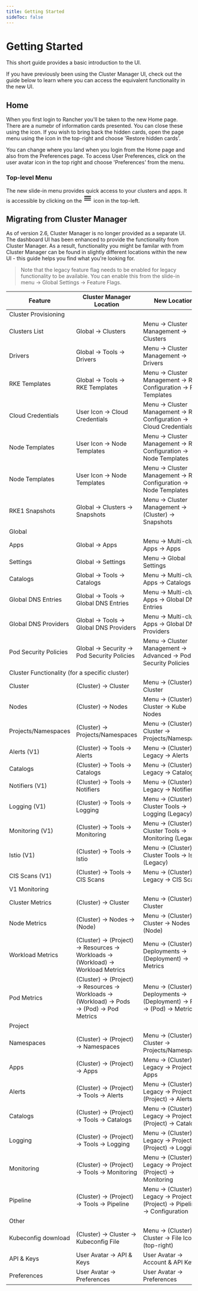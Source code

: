 ```yaml
---
title: Getting Started
sideToc: false
---
```


# Getting Started

This short guide provides a basic introduction to the UI.

If you have previously been using the Cluster Manager UI, check out the guide below to learn where you can access the equivalent functionality in the new UI.

## Home

When you first login to Rancher you'll be taken to the new Home page. There are a numebr of information cards presented. You can close these using the <i class="icon icon-close doc-icon"></i> icon. If you wish to bring back the hidden cards, open the page menu using the <i class="icon icon-actions doc-icon"></i>  icon in the top-right and choose 'Restore hidden cards'.

You can change where you land when you login from the Home page and also from the Preferences page. To access User Preferences, click on the user avatar icon in the top right and choose 'Preferences' from the menu.
### Top-level Menu

The new slide-in menu provides quick access to your clusters and apps. It is accessible by clicking on the <svg class="doc-icon" xmlns="http://www.w3.org/2000/svg" height="24" viewBox="0 0 24 24" width="24"><path d="M0 0h24v24H0z" fill="none" /><path d="M3 18h18v-2H3v2zm0-5h18v-2H3v2zm0-7v2h18V6H3z" /></svg> icon in the top-left.



## Migrating from Cluster Manager

As of version 2.6, Cluster Manager is no longer provided as a separate UI. The dashboard UI has been enhanced to provide the functionality from Cluster Manager. As a result, functionality you might be familar with from Cluster Manager can be found in slightly different locations within the new UI - this guide helps you find what you're looking for.

> Note that the legacy feature flag needs to be enabled for legacy functionality to be available. You can enable this from the slide-in menu → Global Settings → Feature Flags.

<table>
  <thead>
    <tr>
      <th>Feature</th>
      <th>Cluster Manager Location</th>
      <th>New Location</th>
    </tr>
  </thead>
  <tbody>
    <tr class="table-group">
      <td colspan="3">Cluster Provisioning</td>
    </tr>
    <tr>
      <td>Clusters List</td>
      <td>Global → Clusters</td>
      <td>Menu → Cluster Management → Clusters</td>
    </tr>
    <tr>
      <td>Drivers</td>
      <td>Global → Tools → Drivers</td>
      <td>Menu → Cluster Management → Drivers</td>
    </tr>
    <tr>
      <td>RKE Templates</td>
      <td>Global → Tools → RKE Templates</td>
      <td>Menu → Cluster Management →  RKE1 Configuration → RKE Templates</td>
    </tr>
    <tr>
      <td>Cloud Credentials</td>
      <td>User Icon → Cloud Credentials</td>
      <td>Menu → Cluster Management → RKE1 Configuration → Cloud Credentials</td>
    </tr>
    <tr>
      <td>Node Templates</td>
      <td>User Icon → Node Templates</td>
      <td>Menu → Cluster Management → RKE1 Configuration → Node Templates</td>
    </tr>
    <tr>
      <td>Node Templates</td>
      <td>User Icon → Node Templates</td>
      <td>Menu → Cluster Management → RKE1 Configuration → Node Templates</td>
    </tr>
    <tr>
      <td>RKE1 Snapshots</td>
      <td>Global → Clusters → Snapshots</td>
      <td>Menu → Cluster Management → (Cluster) → Snapshots</td></td>
    </tr>
    <!-- -->
    <tr class="table-group">
      <td colspan="3">Global</td>
    </tr>
    <tr>
      <td>Apps</td>
      <td>Global → Apps</td>
      <td>Menu → Multi-cluster Apps → Apps</td>
    </tr>
    <tr>
      <td>Settings</td>
      <td>Global → Settings</td>
      <td>Menu → Global Settings</td>
    </tr>
    <tr>
      <td>Catalogs</td>
      <td>Global → Tools → Catalogs</td>
      <td>Menu → Multi-cluster Apps → Catalogs</td>
    </tr>
    <tr>
      <td>Global DNS Entries</td>
      <td>Global → Tools → Global DNS Entries</td>
      <td>Menu → Multi-cluster Apps → Global DNS Entries</td>
    </tr>
    <tr>
      <td>Global DNS Providers</td>
      <td>Global → Tools → Global DNS Providers</td>
      <td>Menu → Multi-cluster Apps → Global DNS Providers</td>
    </tr>
    <tr>
      <td>Pod Security Policies</td>
      <td>Global → Security → Pod Security Policies</td>
      <td>Menu → Cluster Management → Advanced → Pod Security Policies</td>
    </tr>
    <!-- -->
    <tr class="table-group">
      <td colspan="3">Cluster Functionality (for a specific cluster)</td>
    </tr>
    <tr>
      <td>Cluster</td>
      <td>(Cluster) → Cluster</td>
      <td>Menu → (Cluster) → Cluster</td>
    </tr>
    <tr>
      <td>Nodes</td>
      <td>(Cluster) → Nodes</td>
      <td>Menu -> (Cluster) → Cluster → Kube Nodes</td>
    </tr>
    <tr>
      <td>Projects/Namespaces</td>
      <td>(Cluster) → Projects/Namespaces</td>
      <td>Menu -> (Cluster) → Cluster → Projects/Namespaces</td>
    </tr>
    <tr>
      <td>Alerts (V1)</td>
      <td>(Cluster) → Tools → Alerts</td>
      <td>Menu → (Cluster) → Legacy -> Alerts</td>
    </tr>
    <tr>
      <td>Catalogs</td>
      <td>(Cluster) → Tools → Catalogs</td>
      <td>Menu → (Cluster) → Legacy -> Catalogs</td>
    </tr>
    <tr>
      <td>Notifiers (V1)</td>
      <td>(Cluster) → Tools → Notifiers</td>
      <td>Menu → (Cluster) → Legacy -> Notifiers</td>
    </tr>
    <tr>
      <td>Logging (V1)</td>
      <td>(Cluster) → Tools → Logging</td>
      <td>Menu → (Cluster) → Cluster Tools -> Logging (Legacy)</td>
    </tr>
    <tr>
      <td>Monitoring (V1)</td>
      <td>(Cluster) → Tools → Monitoring</td>
      <td>Menu → (Cluster) → Cluster Tools -> Monitoring (Legacy)</td>
    </tr>
    <tr>
      <td>Istio (V1)</td>
      <td>(Cluster) → Tools → Istio</td>
      <td>Menu → (Cluster) → Cluster Tools -> Istio (Legacy)</td>
    </tr>
    <tr>
      <td>CIS Scans (V1)</td>
      <td>(Cluster) → Tools → CIS Scans</td>
      <td>Menu → (Cluster) → Legacy -> CIS Scans</td>
    </tr>
    <tr class="table-group">
      <td colspan="3">V1 Monitoring</td>
    <tr>
      <td>Cluster Metrics</td>
      <td>(Cluster) → Cluster</td>
      <td>Menu → (Cluster) → Cluster</td>
    </tr>
    <tr>
      <td>Node Metrics</td>
      <td>(Cluster) → Nodes → (Node)</td>
      <td>Menu → (Cluster) → Cluster → Nodes → (Node)</td>
    </tr>
    <tr>
      <td>Workload Metrics</td>
      <td>(Cluster) → (Project) → Resources → Workloads → (Workload) → Workload Metrics</td>
      <td>Menu → (Cluster) → Deployments → (Deployment) → Metrics</td>
    </tr>
    <tr>
      <td>Pod Metrics</td>
      <td>(Cluster) → (Project) → Resources → Workloads → (Workload) → Pods → (Pod) → Pod Metrics</td>
      <td>Menu → (Cluster) → Deployments → (Deployment) → Pods → (Pod) → Metrics</td>
    </tr>
    </tr>
    <tr class="table-group">
      <td colspan="3">Project</td>
    </tr>
    <tr>
      <td>Namespaces</td>
      <td>(Cluster) → (Project) → Namespaces</td>
      <td>Menu → (Cluster) → Cluster → Projects/Namespaces</td>
    </tr>
    <tr>
      <td>Apps</td>
      <td>(Cluster) → (Project) → Apps</td>
      <td>Menu → (Cluster) → Legacy → Project → Apps</td>
    </tr>
    <tr>
      <td>Alerts</td>
      <td>(Cluster) → (Project) → Tools → Alerts</td>
      <td>Menu → (Cluster) → Legacy → Project → (Project) → Alerts</td>
    </tr>
    <tr>
      <td>Catalogs</td>
      <td>(Cluster) → (Project) → Tools → Catalogs</td>
      <td>Menu → (Cluster) → Legacy → Project → (Project) → Catalogs</td>
    </tr>
    <tr>
      <td>Logging</td>
      <td>(Cluster) → (Project) → Tools → Logging</td>
      <td>Menu → (Cluster) → Legacy → Project → (Project) → Logging</td>
    </tr>
    <tr>
      <td>Monitoring</td>
      <td>(Cluster) → (Project) → Tools → Monitoring</td>
      <td>Menu → (Cluster) → Legacy → Project → (Project) → Monitoring</td>
    </tr>
    <tr>
      <td>Pipeline</td>
      <td>(Cluster) → (Project) → Tools → Pipeline</td>
      <td>Menu → (Cluster) → Legacy → Project → (Project) → Pipelines → Configuration</td>
    </tr>
    <tr class="table-group">
      <td colspan="3">Other</td>
    </tr>
    <tr>
      <td>Kubeconfig download</td>
      <td>(Cluster) → Cluster → Kubeconfig File</td>
      <td>Menu → (Cluster) → Cluster → File Icon (top-right)</td>
    </tr>    
    <tr>
      <td>API & Keys</td>
      <td>User Avatar → API & Keys</td>
      <td>User Avatar → Account & API Keys</td>
    </tr>    
    <tr>
      <td>Preferences</td>
      <td>User Avatar → Preferences</td>
      <td>User Avatar → Preferences</td>
    </tr>    
  </tbdoy>
</table>
